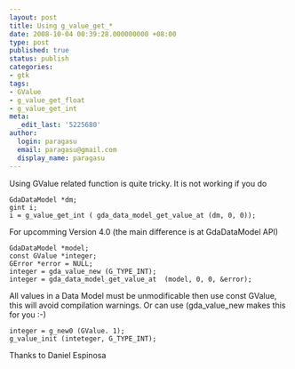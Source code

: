 ```yaml
---
layout: post
title: Using g_value_get_*
date: 2008-10-04 00:39:28.000000000 +08:00
type: post
published: true
status: publish
categories:
- gtk
tags:
- GValue
- g_value_get_float
- g_value_get_int
meta:
  _edit_last: '5225680'
author:
  login: paragasu
  email: paragasu@gmail.com
  display_name: paragasu
---
```

Using GValue related function is quite tricky. It is not working if you do

    GdaDataModel *dm;
    gint i;
    i = g_value_get_int ( gda_data_model_get_value_at (dm, 0, 0));


For upcomming Version 4.0 (the main difference is at GdaDataModel API)

    GdaDataModel *model;
    const GValue *integer;
    GError *error = NULL;
    integer = gda_value_new (G_TYPE_INT);
    integer = gda_data_model_get_value_at  (model, 0, 0, &error);


All values in a Data Model must be unmodificable then use const GValue, this will avoid compilation warnings. 
Or can use (gda_value_new makes this for you :-)

    integer = g_new0 (GValue. 1);
    g_value_init (inteteger, G_TYPE_INT);


Thanks to Daniel Espinosa


